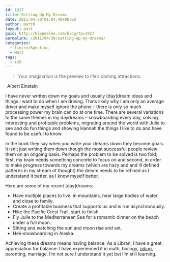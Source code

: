 ```yaml
---
id: 1927
title: Setting Up My Dreams
date: 2011-04-30T01:04:40+00:00
author: matth
layout: post
guid: http://hippeelee.com/blog/?p=1927
permalink: /2011/04/30/setting-up-my-dreams/
categories:
  - (intro)Spection
  - Matt
tags:
  - in5
---
```

> Your imagination is the preview to life&#8217;s coming attractions.

-Albert Einstein

I have never written down my goals and usually [day]dream ideas and things I want to do when I am driving. Thats likely why I am only an average driver and make myself ignore the phone &#8211; there is only so much processing power my brain can do at one time. There are several variations to the same themes in my daydreams &#8211; snowboarding every day, solving interesting and profitable problems, migrating around the world with Julie to see and do fun things and showing Hannah the things I like to do and have found to be useful to know.

In the book they say when you write your dreams down they become goals. It isn&#8217;t just writing them down though the most successful people review them on an ongoing basis. Perhaps the problem to be solved is two fold; first, my brain needs something concrete to focus on and second, in order to make progress towards my dreams (which are hazy and and ill defined patterns in my stream of thought) the dream needs to be refined as I understand it better, as I know myself better.

Here are some of my recent<!--more--> [day]dreams:

  * Have multiple places to live: in mountains, near large bodies of water and close to family.
  * Create a profitable business that supports us and is run asynchronously.
  * Hike the Pacific Crest Trail, start to finish.
  * Fly Julie to the Mediterranean Sea for a romantic dinner on the beach under a full moon.
  * Sitting and watching the sun and moon rise and set.
  * Heli-snowboarding in Alaska.

Achieving these dreams means having balance. As a Libran, I have a great appreciation for balance: I have experienced it in math, biology, [riding](http://hippeelee.com/blog/category/riding/), parenting, marriage. I&#8217;m not sure I understand it yet but I&#8217;m still learning.